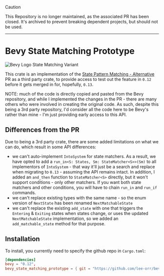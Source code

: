 > [!CAUTION]
> This Repository is no longer maintained, as the associated PR has been closed. It's archived to prevent breaking dependent projects, but should not be used.
---
# Bevy State Matching Prototype

![Bevy Logo State Matching Variant](/assets/icon.png)

This crate is an implementation of the [State Pattern Matching - Alternative](https://github.com/bevyengine/bevy/pull/10088) PR as a third party crate, to provide access to test out the feature in `0.12` before it gets merged in for, hopefully, `0.13`.

NOTE: much of the code is directly copied and pasted from the Bevy repository, and while I implemented the changes in the PR - there are many others who were involved in creating the original code. As such, despite this being a 3rd party repository, I'd consider all the code here to be Bevy's rather than mine - I'm just providing early access to this API.

## Differences from the PR

Due to being a 3rd party crate, there are some added limitations on what we can do, which result in some API differences:

- we can't auto-implement `IntoSystem` for state matchers. As a result, we have opted to add a `run_in<S: States, Sm: StateMatcher<S>>(Sm)` to all implementors of `IntoSystem` - that way it'll just be a search and replace when migrating to `0.13` - assuming the API remains intact. In addition, I added an `and_then` function to `StateMatcher<S>` directly, but it won't support conditions - only other matchers. If you want both state matchers  and other conditions, you will have to chain `run_in` and `run_if` commands.
- we can't replace existing types with the same name - so the enum version of `NextState` has been renamed `NextMatchableState`
- we can't replace the existing `add_state` with one that triggers the `Entering` & `Exiting` states when states change, or uses the updated `NextMatchableState` implementation, so we added an `add_matchable_state` method for that purpose.

## Installation

To install, you currently need to specify the github repo in `Cargo.toml`:

```toml
[dependencies]
bevy = "0.12",
bevy_state_matching_prototype = { git = "https://github.com/lee-orr/bevy-state-match-prototype" }
```
